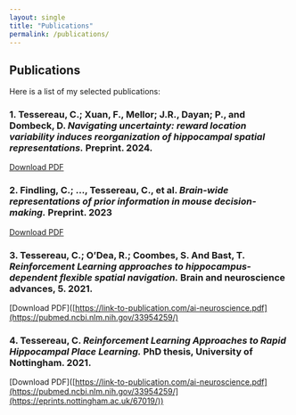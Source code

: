 ```yaml
---
layout: single
title: "Publications"
permalink: /publications/
---
```


## Publications

Here is a list of my selected publications:

### 1. Tessereau, C.; Xuan, F., Mellor; J.R., Dayan; P., and Dombeck, D. *Navigating uncertainty: reward location variability induces reorganization of hippocampal spatial representations.*  Preprint. 2024. 

[Download PDF](https://www.biorxiv.org/content/10.1101/2025.01.06.631465v1)

### 2. Findling, C.; …, Tessereau, C., et al. *Brain-wide representations of prior information in mouse decision-making.*  Preprint. 2023 

[Download PDF]([https://link-to-publication.com/data-visualization.pdf](https://www.biorxiv.org/content/10.1101/2023.07.04.547684v1))

### 3. Tessereau, C.; O’Dea, R.; Coombes, S. And Bast, T. *Reinforcement Learning approaches to hippocampus-dependent flexible spatial navigation.* Brain and neuroscience advances, 5. 2021.

[Download PDF]([https://link-to-publication.com/ai-neuroscience.pdf](https://pubmed.ncbi.nlm.nih.gov/33954259/)

### 4. Tessereau, C. *Reinforcement Learning Approaches to Rapid Hippocampal Place Learning.* PhD thesis, University of Nottingham. 2021.

[Download PDF]([https://link-to-publication.com/ai-neuroscience.pdf](https://pubmed.ncbi.nlm.nih.gov/33954259/](https://eprints.nottingham.ac.uk/67019/))
